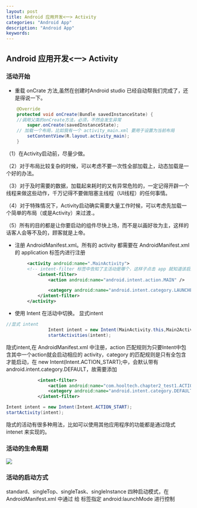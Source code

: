 ```yaml
---
layout: post
title: Android 应用开发<一> Activity
categories: "Android App"
description: "Android App"
keywords: 
---
```


## Android 应用开发<一> Activity

### 活动开始

- 重载 onCrate 方法,虽然在创建时Android studio 已经自动帮我们完成了，还是得说一下。

```java
    @Override
    protected void onCreate(Bundle savedInstanceState) {
    //调用父类的onCreate方法，必须，不然会发生异常
        super.onCreate(savedInstanceState);
    // 加载一个布局，比如我有一个 activity_main.xml 要用于设置为当前布局
        setContentView(R.layout.activity_main);
    }
```

（1）在Activity启动前，尽量少做。

（2）对于布局比较复杂的时候，可以考虑不要一次性全部加载上，动态加载是一个好的办法。

（3）对于及时需要的数据，加载起来耗时的又有异常危险的，一定记得开辟一个线程来做这些动作，千万记得不要做阻塞主线程（UI线程）的任何事情。

（4）对于特殊情况下，Activity启动确实需要大量工作时候，可以考虑先加载一个简单的布局（或是Activity）来过渡.。

（5）所有的目的都是让你要启动的组件尽快上场，而不是以画好妆为主，这样的话客人会等不及的，顾客就是上帝。

- 注册 AndroidManifest.xml。所有的 activity 都需要在 AndroidManifest.xml 的 application 标签内进行注册

```xml
        <activity android:name=".MainActivity">
        <!-- intent-filter 标签中告知了主活动是哪个，这样子点击 app 就知道该启用哪个作为主 activity -->
            <intent-filter>
                <action android:name="android.intent.action.MAIN" />

                <category android:name="android.intent.category.LAUNCHER" />
            </intent-filter>
        </activity>
```

- 使用 Intent 在活动中切换。
显式intent
```java
//显式 intent
                Intent intent = new Intent(MainActivity.this,Main2Activity.class);
                startActivities(intent);
```
隐式intent,在 AndroidManifest.xml 中注册，action 匹配规则为只要Intent中包含其中一个action就会启动相应的 activity，category 的匹配规则是只有全包含才能启动，在 new Intent(Intent.ACTION_START);中，会默认带有 android.intent.category.DEFAULT，故需要添加
```xml
            <intent-filter>
                <action android:name="com.hooltech.chapter2_test1.ACTION_START"/>
                <category android:name="android.intent.category.DEFAULT" />
            </intent-filter>
```
```java
Intent intent = new Intent(Intent.ACTION_START);
startActivity(intent);
```
隐式的活动有很多种用法，比如可以使用其他应用程序的功能都是通过隐式 intenet 来实现的。

### 活动的生命周期

![](http://jiantuku-img-chenan.oss-cn-beijing.aliyuncs.com/18-8-13/70877651.jpg)


### 活动的启动方式

standard、singleTop、singleTask、singleInstance 四种启动模式，在 AndroidManifest.xml 中通过 给 <activity> 标签指定 android:launchMode 进行控制

### 
